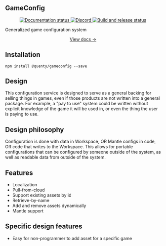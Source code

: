 ## GameConfig
<div align="center">
  <a href="http://quenty.github.io/NevermoreEngine/">
    <img src="https://github.com/Quenty/NevermoreEngine/actions/workflows/docs.yml/badge.svg" alt="Documentation status" />
  </a>
  <a href="https://discord.gg/mhtGUS8">
    <img src="https://img.shields.io/discord/385151591524597761?color=5865F2&label=discord&logo=discord&logoColor=white" alt="Discord" />
  </a>
  <a href="https://github.com/Quenty/NevermoreEngine/actions">
    <img src="https://github.com/Quenty/NevermoreEngine/actions/workflows/build.yml/badge.svg" alt="Build and release status" />
  </a>
</div>

Generalized game configuration system

<div align="center"><a href="https://quenty.github.io/NevermoreEngine/api/GameConfig">View docs →</a></div>

## Installation
```
npm install @quenty/gameconfig --save
```

## Design

This configuration service is designed to serve as a general backing for selling things in games, even if those products are not written into a general package. For example, a "pay to use" system could be written without explicit knowledge of the game it will be used in, or even the thing the user is paying to use.


## Design philosophy

Configuration is done with data in Workspace, OR Mantle configs in code, OR code that writes to the Workspace. This allows for portable configurations that can be configured by someone outside of the system, as well as readable data from outside of the system.

## Features

* Localization
* Pull-from-cloud
* Support existing assets by id
* Retrieve-by-name
* Add and remove assets dynamically
* Mantle support

## Specific design features
* Easy for non-programmer to add asset for a specific game
